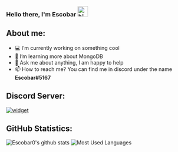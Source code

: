 ### Hello there, I'm Escobar <img src="https://user-images.githubusercontent.com/1303154/88677602-1635ba80-d120-11ea-84d8-d263ba5fc3c0.gif" width="28px" alt="hi">

## **About me:**

- 💻 I’m currently working on something cool
- 🌱 I’m learning more about MongoDB
- 💬 Ask me about anything, I am happy to help
- 📫 How to reach me? You can find me in discord under the name **Escobar#5167**

## **Discord Server:**

[![widget](https://discord.com/api/guilds/749603936960380969/widget.png?style=banner2)](https://discord.gg/B3dEUgyr)

## **GitHub Statistics:**

![Escobar0's github stats](https://github-readme-stats.vercel.app/api?username=Escobar0&include_all_commits=true&count_private=true&show_icons=true&hide_border=true&bg_color=0d1117&title_color=58a6ff&text_color=8b949e&icon_color=8b949e) ![Most Used Languages](https://github-readme-stats.vercel.app/api/top-langs/?username=Escobar0&layout=compact&hide_border=true&bg_color=0d1117&title_color=58a6ff&text_color=8b949e&icon_color=8b949e)
